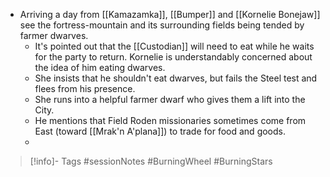 - Arriving a day from [[Kamazamka]], [[Bumper]] and [[Kornelie Bonejaw]] see the fortress-mountain and its  surrounding fields being tended by farmer dwarves.
	- It's pointed out that the [[Custodian]] will need to eat while he waits for the party to return.  Kornelie is understandably concerned about the idea of him eating dwarves.
	- She insists that he shouldn't eat dwarves, but fails the Steel test and flees from his presence.
	- She runs into a helpful farmer dwarf who gives them a lift into the City.
	- He mentions that Field Roden missionaries sometimes come from East (toward [[Mrak'n A'plana]]) to trade for food and goods.
	- 

> [!info]- Tags
> #sessionNotes #BurningWheel #BurningStars

